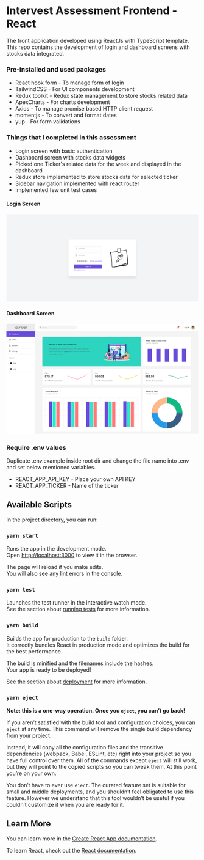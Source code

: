 # Intervest Assessment Frontend - React

The front application developed using ReactJs with TypeScript template. This repo contains the development of login and dashboard screens with stocks data integrated.

### Pre-installed and used packages
- React hook form - To manage form of login
- TailwindCSS - For UI components development
- Redux toolkit - Redux state management to store stocks related data 
- ApexCharts - For charts development
- Axios - To manage promise based HTTP client request
- momentjs - To convert and format dates
- yup - For form validations

### Things that I completed in this assessment
- Login screen with basic authentication
- Dashboard screen with stocks data widgets
- Picked one Ticker's related data for the week and displayed in the dashboard
- Redux store implemented to store stocks data for selected ticker
- Sidebar navigation implemented with react router
- Implemented few unit test cases

#### Login Screen
![Login Screen](https://github.com/KajiRK/intervest-assessment-front-react/blob/master/src/assets/images/screens/LoginPage.png)

#### Dashboard Screen
![Dashboard Screen](https://github.com/KajiRK/intervest-assessment-front-react/blob/master/src/assets/images/screens/HomePage.png)

### Require .env values
Duplicate .env.example inside root dir and change the file name into .env and set below mentioned variables.
- REACT_APP_API_KEY - Place your own API KEY
- REACT_APP_TICKER - Name of the ticker

## Available Scripts

In the project directory, you can run:

### `yarn start`

Runs the app in the development mode.\
Open [http://localhost:3000](http://localhost:3000) to view it in the browser.

The page will reload if you make edits.\
You will also see any lint errors in the console.

### `yarn test`

Launches the test runner in the interactive watch mode.\
See the section about [running tests](https://facebook.github.io/create-react-app/docs/running-tests) for more information.

### `yarn build`

Builds the app for production to the `build` folder.\
It correctly bundles React in production mode and optimizes the build for the best performance.

The build is minified and the filenames include the hashes.\
Your app is ready to be deployed!

See the section about [deployment](https://facebook.github.io/create-react-app/docs/deployment) for more information.

### `yarn eject`

**Note: this is a one-way operation. Once you `eject`, you can’t go back!**

If you aren’t satisfied with the build tool and configuration choices, you can `eject` at any time. This command will remove the single build dependency from your project.

Instead, it will copy all the configuration files and the transitive dependencies (webpack, Babel, ESLint, etc) right into your project so you have full control over them. All of the commands except `eject` will still work, but they will point to the copied scripts so you can tweak them. At this point you’re on your own.

You don’t have to ever use `eject`. The curated feature set is suitable for small and middle deployments, and you shouldn’t feel obligated to use this feature. However we understand that this tool wouldn’t be useful if you couldn’t customize it when you are ready for it.

## Learn More

You can learn more in the [Create React App documentation](https://facebook.github.io/create-react-app/docs/getting-started).

To learn React, check out the [React documentation](https://reactjs.org/).
